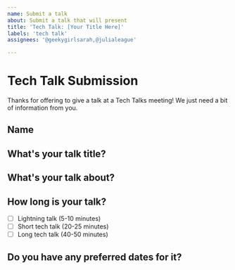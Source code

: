 ```yaml
---
name: Submit a talk
about: Submit a talk that will present
title: 'Tech Talk: [Your Title Here]'
labels: 'tech talk'
assignees: '@geekygirlsarah,@julialeague'

---
```


# Tech Talk Submission

Thanks for offering to give a talk at a Tech Talks meeting! We just need a bit of information from you.

## Name

<!-- Name goes here -->

## What's your talk title?

<!-- Title goes here -->

## What's your talk about?

<!-- Description goes here. What will we learn from this talk? It doesn't have to be finalized yet. -->

## How long is your talk?

- [ ] Lightning talk (5-10 minutes)
- [ ] Short tech talk (20-25 minutes)
- [ ] Long tech talk (40-50 minutes)

## Do you have any preferred dates for it?

<!-- Pick a 1st/3rd Wednesday of an upcoming month, or say no preference >

## Todo for the MC:

- [ ] Update the TTS Guilds calendar entry for this talk to add the talk details.
- [ ] Enable Relay Conference Captioning (RCC) via [FedRelay](https://www.sprintrelay.com/federal).
- [ ] Ask the parties responsible for the Engineering Chapter newletter for that week to add details about the talk(s) to the newsletter.
- [ ] Announce the talk(s) in #tech-talks, #dev, #18f, #18f-dev-accounce when date is set
- [ ] Announce the talk(s) in same channels on Slack in the morning, and follow up with a reminder just before they're about to begin.
- [ ] Upload video and transcript to [Google Drive](https://drive.google.com/drive/folders/1HEc6rMvFvbeFb08KY5ohO3IXnygPChVk).
